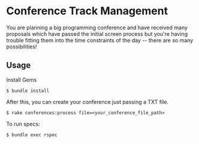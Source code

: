 Conference Track Management
====

You are planning a big programming conference and have received many proposals which have passed the initial screen process but you're having trouble fitting them into the time constraints of the day -- there are so many possibilities!

Usage
---
Install Gems

```
$ bundle install
```

After this, you can create your conference just passing a TXT file.

```
$ rake conferences:process file=<your_conference_file_path>
```

To run specs:
```
$ bundle exec rspec
```